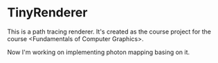 # TinyRenderer
This is a path tracing renderer. It's created as the course project for the course \<Fundamentals of Computer Graphics\>.

Now I'm working on implementing photon mapping basing on it.
